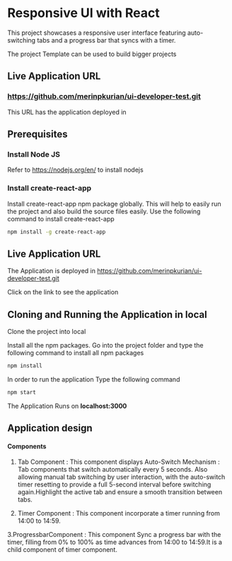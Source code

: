 # Responsive UI with React

This project showcases a responsive user interface featuring auto-switching tabs and a progress bar that syncs with a timer.


The project Template can be used to build bigger projects

## Live Application URL

### https://github.com/merinpkurian/ui-developer-test.git
This URL has the application deployed in

## Prerequisites

### Install Node JS
Refer to https://nodejs.org/en/ to install nodejs

### Install create-react-app
Install create-react-app npm package globally. This will help to easily run the project and also build the source files easily. Use the following command to install create-react-app

```bash
npm install -g create-react-app
```
## Live Application URL

The Application is deployed in https://github.com/merinpkurian/ui-developer-test.git

Click on the link to see the application

## Cloning and Running the Application in local

Clone the project into local

Install all the npm packages. Go into the project folder and type the following command to install all npm packages

```bash
npm install
```

In order to run the application Type the following command

```bash
npm start
```

The Application Runs on **localhost:3000**

## Application design

#### Components

1. Tab Component : This component displays Auto-Switch Mechanism : Tab components that switch automatically
every 5 seconds. Also allowing manual tab switching by user interaction, with the auto-switch timer resetting to provide a full 5-second interval before switching again.Highlight the active tab and ensure a smooth transition
between tabs.

2. Timer Component : This component incorporate a timer running from 14:00 to 14:59.

3.ProgressbarComponent : This component  Sync a progress bar with the timer, filling from 0% to 100% as time advances from 14:00
to 14:59.It is a child component of timer component.



